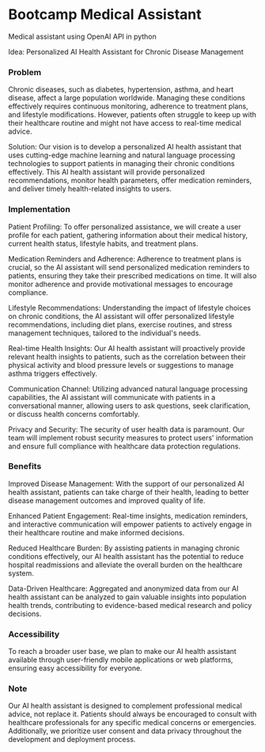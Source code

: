 # Bootcamp Medical Assistant
Medical assistant using OpenAI API in python

Idea: Personalized AI Health Assistant for Chronic Disease Management

### Problem
Chronic diseases, such as diabetes, hypertension, asthma, and heart disease, affect a large population worldwide. Managing these conditions effectively requires continuous monitoring, adherence to treatment plans, and lifestyle modifications. However, patients often struggle to keep up with their healthcare routine and might not have access to real-time medical advice.

Solution: Our vision is to develop a personalized AI health assistant that uses cutting-edge machine learning and natural language processing technologies to support patients in managing their chronic conditions effectively. This AI health assistant will provide personalized recommendations, monitor health parameters, offer medication reminders, and deliver timely health-related insights to users.

### Implementation

Patient Profiling: To offer personalized assistance, we will create a user profile for each patient, gathering information about their medical history, current health status, lifestyle habits, and treatment plans.

Medication Reminders and Adherence: Adherence to treatment plans is crucial, so the AI assistant will send personalized medication reminders to patients, ensuring they take their prescribed medications on time. It will also monitor adherence and provide motivational messages to encourage compliance.

Lifestyle Recommendations: Understanding the impact of lifestyle choices on chronic conditions, the AI assistant will offer personalized lifestyle recommendations, including diet plans, exercise routines, and stress management techniques, tailored to the individual's needs.

Real-time Health Insights: Our AI health assistant will proactively provide relevant health insights to patients, such as the correlation between their physical activity and blood pressure levels or suggestions to manage asthma triggers effectively.

Communication Channel: Utilizing advanced natural language processing capabilities, the AI assistant will communicate with patients in a conversational manner, allowing users to ask questions, seek clarification, or discuss health concerns comfortably.

Privacy and Security: The security of user health data is paramount. Our team will implement robust security measures to protect users' information and ensure full compliance with healthcare data protection regulations.

### Benefits

Improved Disease Management: With the support of our personalized AI health assistant, patients can take charge of their health, leading to better disease management outcomes and improved quality of life.

Enhanced Patient Engagement: Real-time insights, medication reminders, and interactive communication will empower patients to actively engage in their healthcare routine and make informed decisions.

Reduced Healthcare Burden: By assisting patients in managing chronic conditions effectively, our AI health assistant has the potential to reduce hospital readmissions and alleviate the overall burden on the healthcare system.

Data-Driven Healthcare: Aggregated and anonymized data from our AI health assistant can be analyzed to gain valuable insights into population health trends, contributing to evidence-based medical research and policy decisions.

### Accessibility 
To reach a broader user base, we plan to make our AI health assistant available through user-friendly mobile applications or web platforms, ensuring easy accessibility for everyone.

### Note
Our AI health assistant is designed to complement professional medical advice, not replace it. Patients should always be encouraged to consult with healthcare professionals for any specific medical concerns or emergencies. Additionally, we prioritize user consent and data privacy throughout the development and deployment process.
